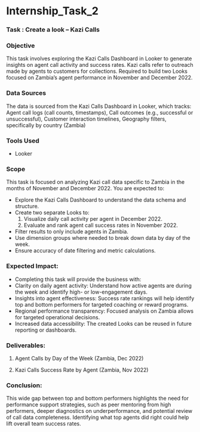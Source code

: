 # Internship_Task_2

### Task : Create a look – Kazi Calls

### Objective 
This task involves exploring the Kazi Calls Dashboard in Looker to generate insights on agent call activity and success rates. Kazi calls refer to outreach made by agents to customers for collections. Required to build two Looks focused on Zambia’s agent performance in November and December 2022.

### Data Sources
The data is sourced from the Kazi Calls Dashboard in Looker, which tracks: Agent call logs (call counts, timestamps), Call outcomes  (e.g., successful or unsuccessful), Customer interaction timelines, Geography filters, specifically by country (Zambia)

### Tools Used
- Looker

### Scope
This task is focused on analyzing Kazi call data specific to Zambia in the months of November and December 2022. You are expected to:
- Explore the Kazi Calls Dashboard to understand the data schema and structure.
- Create two separate Looks to:
   1. Visualize daily call activity per agent in December 2022.
   2. Evaluate and rank agent call success rates in November 2022.
- Filter results to only include agents in Zambia.
- Use dimension groups where needed to break down data by day of the week.
- Ensure accuracy of date filtering and metric calculations.

### Expected Impact:
- Completing this task will provide the business with:
- Clarity on daily agent activity: Understand how active agents are during the week and identify high- or low-engagement days.
- Insights into agent effectiveness: Success rate rankings will help identify top and bottom performers for targeted coaching or reward programs.
- Regional performance transparency: Focused analysis on Zambia allows for targeted operational decisions.
- Increased data accessibility: The created Looks can be reused in future reporting or dashboards.

### Deliverables:
1. Agent Calls by Day of the Week (Zambia, Dec 2022)



2. Kazi Calls Success Rate by Agent (Zambia, Nov 2022)


### Conclusion:
This wide gap between top and bottom performers highlights the need for performance support strategies, such as peer mentoring from high performers, deeper diagnostics on underperformance, and potential review of call data completeness. Identifying what top agents did right could help lift overall team success rates.  

